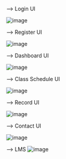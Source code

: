 --> Login UI

![image](https://github.com/Kyaa-A/Acadbridge/assets/38740041/c8ed7f40-83b7-454e-8632-c923a1f6671a)

--> Register UI

![image](https://github.com/Kyaa-A/Acadbridge/assets/38740041/edaf8520-5286-436c-a349-9e6b72b8b745)

--> Dashboard UI

![image](https://github.com/Kyaa-A/Acadbridge/assets/38740041/6780a57c-75d9-47d2-b773-6b7048830679)

--> Class Schedule UI

![image](https://github.com/Kyaa-A/Acadbridge/assets/38740041/e6187788-b0d9-4eea-a87d-31c5909ff3d7)

--> Record UI

![image](https://github.com/Kyaa-A/Acadbridge/assets/38740041/207061d7-a07c-4087-9267-f32115a031ad)

--> Contact UI

![image](https://github.com/Kyaa-A/Acadbridge/assets/38740041/d715cdc8-d1cb-4550-928a-124eaf734f79)

--> LMS
![image](https://github.com/Kyaa-A/Acadbridge/assets/38740041/d7ce43b8-596b-46af-a548-cdd295a9758b)
